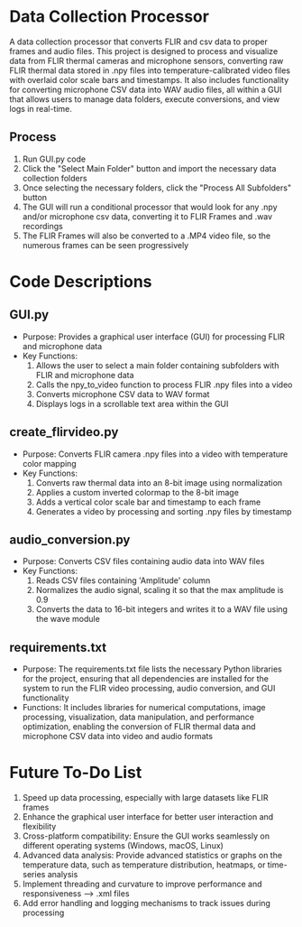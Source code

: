 # Data Collection Processor
A data collection processor that converts FLIR and csv data to proper frames and audio files. This project is designed to process and visualize data from FLIR thermal cameras and microphone sensors, converting raw FLIR thermal data stored in .npy files into temperature-calibrated video files with overlaid color scale bars and timestamps. It also includes functionality for converting microphone CSV data into WAV audio files, all within a GUI that allows users to manage data folders, execute conversions, and view logs in real-time.

## Process
  1) Run GUI.py code
  2) Click the "Select Main Folder" button and import the necessary data collection folders
  3) Once selecting the necessary folders, click the "Process All Subfolders" button
  4) The GUI will run a conditional processor that would look for any .npy and/or microphone csv data, converting it to FLIR Frames and .wav recordings
  5) The FLIR Frames will also be converted to a .MP4 video file, so the numerous frames can be seen progressively

# Code Descriptions

## GUI.py
- Purpose: Provides a graphical user interface (GUI) for processing FLIR and microphone data
- Key Functions:
  1) Allows the user to select a main folder containing subfolders with FLIR and microphone data
  2) Calls the npy_to_video function to process FLIR .npy files into a video
  3) Converts microphone CSV data to WAV format
  4) Displays logs in a scrollable text area within the GUI

## create_flirvideo.py
- Purpose: Converts FLIR camera .npy files into a video with temperature color mapping
- Key Functions:
  1) Converts raw thermal data into an 8-bit image using normalization
  2) Applies a custom inverted colormap to the 8-bit image
  3) Adds a vertical color scale bar and timestamp to each frame
  4) Generates a video by processing and sorting .npy files by timestamp

## audio_conversion.py
- Purpose: Converts CSV files containing audio data into WAV files
- Key Functions:
  1) Reads CSV files containing 'Amplitude' column
  2) Normalizes the audio signal, scaling it so that the max amplitude is 0.9
  3) Converts the data to 16-bit integers and writes it to a WAV file using the wave module
 
## requirements.txt
- Purpose: The requirements.txt file lists the necessary Python libraries for the project, ensuring that all dependencies are installed for the system to run the FLIR video processing, audio conversion, and GUI functionality
- Functions: It includes libraries for numerical computations, image processing, visualization, data manipulation, and performance optimization, enabling the conversion of FLIR thermal data and microphone CSV data into video and audio formats

# Future To-Do List
  1) Speed up data processing, especially with large datasets like FLIR frames
  2) Enhance the graphical user interface for better user interaction and flexibility
  3) Cross-platform compatibility: Ensure the GUI works seamlessly on different operating systems (Windows, macOS, Linux)
  4) Advanced data analysis: Provide advanced statistics or graphs on the temperature data, such as temperature distribution, heatmaps, or time-series analysis
  5) Implement threading and curvature to improve performance and responsiveness --> .xml files
  6) Add error handling and logging mechanisms to track issues during processing
